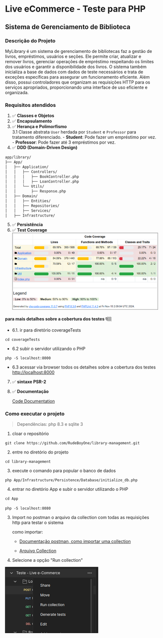 # Live eCommerce - Teste para PHP

## Sistema de Gerenciamento de Biblioteca

### Descrição do Projeto
MyLibrary é um sistema de gerenciamento de bibliotecas faz a gestão de livros, empréstimos, usuários e seções. Ele permite criar, atualizar e remover livros, gerenciar operações de empréstimo respeitando os limites dos usuários e garantir a disponibilidade dos livros. O sistema também inicializa a base de dados com dados de teste necessários e trata de exceções específicas para assegurar um funcionamento eficiente. Além disso, possui controladores que organizam as requisições HTTP para os serviços apropriados, proporcionando uma interface de uso eficiente e organizada.

### Requisitos atendidos

1. ✅ **Classes e Objetos**
2. ✅ **Encapsulamento**
3. ✅ **Herança e Polimorfismo**  
  3.1 Classe abstrata `User` herdada por `Student` e `Professor` para tratamento diferenciado. - **Student**: Pode fazer um empréstimo por vez. - **Professor**: Pode fazer até 3 empréstimos por vez.
4. ✅ **DDD (Domain-Driven Design)**  
```
app/library/
├── App/
│   ├── Application/
│   │   ├── Controllers/
│   │   │   ├── BookController.php
│   │   │   ├── LoanController.php
│   │   └── Utils/
│   │       ├── Response.php
│   ├── Domain/
│   │   ├── Entities/
│   │   ├── Repositories/
│   │   ├── Services/
│   ├── Infrastructure/

```

5. ✅ **Persistência**
6. ✅ **Test Coverage**  
![Tests Coverage](documentation/testsCoverage.png)

#### para mais detalhes sobre a cobertura dos testes  👇🏼
  - 6.1. ir para diretório coverageTests
  ``` shell
  cd coverageTests
  ```
  - 6.2 subir o servidor utilizando o PHP
  ```shell
  php -S localhost:8000
  ```
  - 6.3 acessar via browser todos os detalhes sobre a cobertura dos testes  
    [http://localhost:8000](http://localhost:8000)

7. ✅ **sintaxe PSR-2**
8. ✅ **Documentação**

    [Code Documentation](https://rudeboyone.github.io/library-management/)

### Como executar o projeto

> Dependências: php 8.3 e sqlite 3

1. cloar o repositório
 ```
git clone https://github.com/RudeBoyOne/library-management.git
```

2. entre no diretório do projeto
```shell
cd library-management
```

3. execute o comando para popular o banco de dados
```shell
php App/Infrastructure/Persistence/Database/initialize_db.php
```

4. entrar no diretório App e subir o servidor utilizando o PHP
```shell
cd App

php -S localhost:8080
```

3. Import no postman o arquivo da collection com todas as requisições http para testar o sistema

    como importar:

      - [Documentação postman, como importar uma collection](https://learning.postman.com/docs/getting-started/importing-and-exporting/importing-data/)

      - [Arquivo Collection](<documentation/Teste - Live e-Commerce.postman_collection.json>)

4. Selecione a opção "Run collection"

![Image example Run Collection Postman](documentation/runCollection.png)
